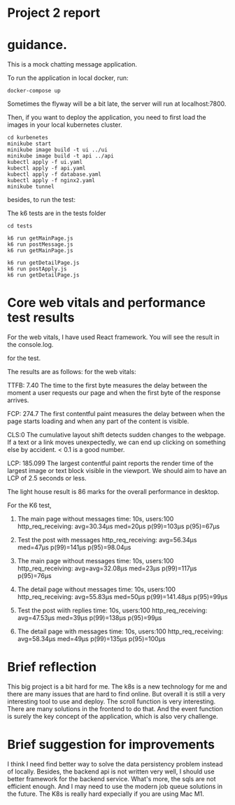 # Project 2 report

# guidance.

This is a mock chatting message application. 

To run the application in local docker, run:
```
docker-compose up

```
Sometimes the flyway will be a bit late, the server will run at localhost:7800.

Then, if you want to deploy the application, you need to first load the images in your local kubernetes cluster.

```
cd kurbenetes
minikube start
minikube image build -t ui ../ui
minikube image build -t api ../api
kubectl apply -f ui.yaml   
kubectl apply -f api.yaml   
kubectl apply -f database.yaml   
kubectl apply -f nginx2.yaml 
minikube tunnel
```

besides, to run the test:

The k6 tests are in the tests folder

```
cd tests

k6 run getMainPage.js
k6 run postMessage.js
k6 run getMainPage.js

k6 run getDetailPage.js
k6 run postApply.js
k6 run getDetailPage.js

```

# Core web vitals and performance test results

For the web vitals, I have used React framework. You will see the result in the
console.log.

for the test.

The results are as follows: for the web vitals:

TTFB: 7.40 The time to the first byte measures the delay between the moment a
user requests our page and when the first byte of the response arrives.

FCP: 274.7 The first contentful paint measures the delay between when the page
starts loading and when any part of the content is visible.

CLS:0 The cumulative layout shift detects sudden changes to the webpage. If a
text or a link moves unexpectedly, we can end up clicking on something else by
accident. < 0.1 is a good number.

LCP: 185.099 The largest contentful paint reports the render time of the largest
image or text block visible in the viewport. We should aim to have an LCP of 2.5
seconds or less.


The light house result is 86 marks for the overall performance in desktop.


For the K6 test,

1. The main page without messages time: 10s, users:100
   http_req_receiving:  avg=30.34µs med=20µs    p(99)=103µs    p(95)=67µs  

2. Test the post with messages
   http_req_receiving: avg=56.34µs  med=47µs     p(99)=141µs  p(95)=98.04µs

3. The main page without messages time: 10s, users:100
   http_req_receiving:  avg=avg=32.08µs med=23µs    p(99)=117µs    p(95)=76µs

4. The detail page without messages time: 10s, users:100
   http_req_receiving:  avg=55.83µs  med=50µs     p(99)=141.48µs p(95)=99µs  

5. Test the post wiith replies  time: 10s, users:100
   http_req_receiving:  avg=47.53µs  med=39µs     p(99)=138µs    p(95)=99µs

6. The detail page with messages time: 10s, users:100
   http_req_receiving:  avg=58.34µs  med=49µs     p(99)=135µs    p(95)=100µs

   


# Brief reflection

This big project is a bit hard for me. The k8s is a new technology for me and there are many issues that are hard to find online. But overall it is still a very interesting tool to use and deploy.
The scroll function is very interesting. There are many solutions in the frontend to do that. And the event function is surely the key concept of the application, which is also very challenge.

# Brief suggestion for improvements

I think I need find better way to solve the data persistency problem instead of locally. Besides,
the backend api is not written very well, I should use better framework for the
backend service. What's more, the sqls are not efficient enough. And I may need
to use the modern job queue solutions in the future. The K8s is really hard expecially if you are using Mac M1.

<!-- ○ Brief guidelines for running the application (and performance tests if they have been ran with scripts).
○ Core web vitals and performance test results.
○ A brief reflection (5-10 sentences) on the present performance of the application.
○ A brief list of suggestions (5-10 sentences) for improving the
performance of the application. -->
